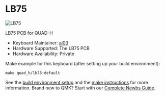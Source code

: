 # LB75

![LB75](https://i.imgur.com/UNhskvMl.jpg)

LB75 PCB for QUAD-H

* Keyboard Maintainer: [ai03](https://github.com/ai03-2725)
* Hardware Supported: The LB75 PCB
* Hardware Availability: Private

Make example for this keyboard (after setting up your build environment):

    make quad_h/lb75:default

See the [build environment setup](https://docs.qmk.fm/#/getting_started_build_tools) and the [make instructions](https://docs.qmk.fm/#/getting_started_make_guide) for more information. Brand new to QMK? Start with our [Complete Newbs Guide](https://docs.qmk.fm/#/newbs).
